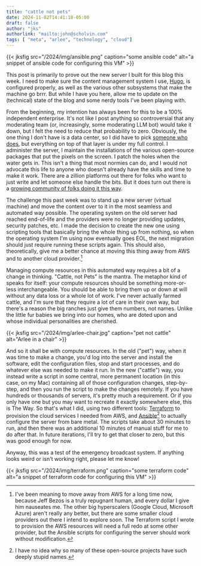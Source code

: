 ```yaml
---
title: "cattle not pets"
date: 2024-11-02T14:41:18-05:00
draft: false
author: "jks"
authorlink: "mailto:john@scholvin.com"
tags: [ "meta", "arlee", "technology", "cloud"]
---
```

{{< jksfig src="/2024/img/ansible.png" caption="some ansible code" alt="a snippet of ansible code for configuring this VM" >}}

This post is primarily to prove out the new server I built for this blog this week. I need to make sure the content management system I use, [Hugo](https://gohugo.io), is configured properly, as well as the various other subsystems that make the machine go brrr. But while I have you here, allow me to update on the (technical) state of the blog and some nerdy tools I've been playing with.

From the beginning, my intention has always been for this to be a 100% independent enterprise. It's not like I post anything so controversial that any moderating team (or, increasingly, some moderating LLM bot) would take it down, but I felt the need to reduce that probability to zero. Obviously, the one thing I don't have is a data center, so I did have to pick [someone who does](https://aws.amazon.com), but everything on top of that layer is under my full control. I administer the server, I maintain the installations of the various open-source packages that put the pixels on the screen. I patch the holes when the water gets in. This isn't a thing that most normies can do, and I would not advocate this life to anyone who doesn't already have the skills and time to make it work. There are a zillion platforms out there for folks who want to just write and let someone else handle the bits. But it does turn out there is a [growing community of folks doing it this way](https://indieweb.org/).

The challenge this past week was to stand up a new server (virtual machine) and move the content over to it in the most seamless and automated way possible. The operating system on the old server had reached end-of-life and the providers were no longer providing updates, security patches, etc. I made the decision to create the new one using scripting tools that basically bring the whole thing up from nothing, so when the operating system I'm using now eventually goes EOL, the next migration should just require running these scripts again. This should also, theoretically, give me a better chance at moving this thing away from AWS and to another cloud provider.[^1]

Managing compute resources in this automated way requires a bit of a change in thinking. "Cattle, not Pets" is the mantra. The metaphor kind of speaks for itself: your compute resources should be something more-or-less interchangeable. You should be able to bring them up or down at will without any data loss or a whole lot of work. I've never actually farmed cattle, and I'm sure that they require a lot of care in their own way, but there's a reason the big ranches just give them numbers, not names. Unlike the little fur babies we bring into our homes, who are doted upon and whose individual personalities are cherished.

{{< jksfig src="/2024/img/arlee-chair.jpg" caption="pet not cattle" alt="Arlee in a chair" >}}

And so it shall be with compute resources. In the old ("pet") way, when it was time to make a change, you'd log into the server and install the software, edit the configuration files, stop and start processes, and do whatever else was needed to make it run. In the new ("cattle") way, you instead write a script in some central, more permanent location (in this case, on my Mac) containing all of those configuration changes, step-by-step, and then you run the script to make the changes remotely. If you have hundreds or thousands of servers, it's pretty much a requirement. Or if you only have one but you may want to recreate it exactly somewhere else, this is The Way. So that's what I did, using two different tools: [Terraform](https://developer.hashicorp.com/terraform) to provision the cloud services I needed from AWS, and [Ansible](https://www.ansible.com/)[^2] to actually configure the server from bare metal. The scripts take about 30 minutes to run, and then there was an additional 10 minutes of manual stuff for me to do after that. In future iterations, I'll try to get that closer to zero, but this was good enough for now.

Anyway, this was a test of the emergency broadcast system. If anything looks weird or isn't working right, please let me know!

{{< jksfig src="/2024/img/terraform.png" caption="some terraform code" alt="a snippet of terraform code for configuring this VM" >}}

[^1]: I've been meaning to move away from AWS for a long time now, because Jeff Bezos is a truly repugnant human, and every dollar I give him nauseates me. The other big hyperscalers (Google Cloud, Microsoft Azure) aren't really any better, but there are some smaller cloud providers out there I intend to explore soon. The Terraform script I wrote to provision the AWS resources will need a full redo at some other provider, but the Ansible scripts for configuring the server should work without modification.
[^2]: I have no idea why so many of these open-source projects have such deeply stupid names.



